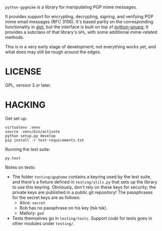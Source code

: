 `python-gpgmime` is a library for manipulating PGP mime messages.

It provides support for encrypting, decrypting, signing, and verifying
PGP mime email messages (RFC 3156). It's based partly on the
corresponding functionality in [alot][1], but the interface is built on
top of [python-gnupg][2]; It provides a subclass of that library's
`GPG`, with some additional mime-related methods.

This is in a very early stage of development; not everything works yet,
and what does may still be rough around the edges.

# LICENSE

GPL, version 3 or later.

# HACKING

Get set up:

    virtualenv .venv
    source .venv/bin/activate
    python setup.py develop
    pip install -r test-requirements.txt

Running the test suite:

    py.test

Notes on tests:

* The folder `testing/gpghome` contains a keyring used by the test
  suite, and there's a fixture defined in `testing/utils.py` that
  sets up the library to use this keyring. Obviously, don't rely on
  these keys for security; the private keys are published in a public
  git repository! The passphrases for the secret keys are as follows:
    * Alice: `secret`
    * Bob has no passphrase on his key (tsk tsk).
    * Mallory: `god`
* Tests themselves go in `testing/tests`. Support code for tests goes
  in other modules under `testing/`.

[1]: https://github.com/pazz/alot
[2]: https://pythonhosted.org/python-gnupg/
